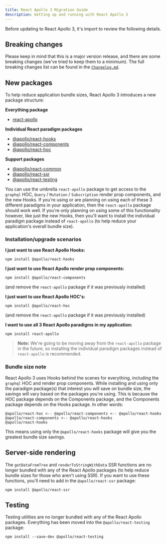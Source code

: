 ```yaml
---
title: React Apollo 3 Migration Guide
description: Getting up and running with React Apollo 3
---
```


Before updating to React Apollo 3, it's import to review the following details.

## Breaking changes

Please keep in mind that this is a major version release, and there are some breaking changes (we've tried to keep them to a minimum). The full breaking changes list can be found in the [`Changelog.md`](https://github.com/apollographql/react-apollo/blob/master/Changelog.md#breaking-changes).

## New packages

To help reduce application bundle sizes, React Apollo 3 introduces a new package structure:

**Everything package**

- [react-apollo](https://www.npmjs.com/package/react-apollo)

**Individual React paradigm packages**

- [@apollo/react-hooks](https://www.npmjs.com/package/@apollo/react-hooks)
- [@apollo/react-components](https://www.npmjs.com/package/@apollo/react-components)
- [@apollo/react-hoc](https://www.npmjs.com/package/@apollo/react-hoc)

**Support packages**

- [@apollo/react-common](https://www.npmjs.com/package/@apollo/react-common)
- [@apollo/react-ssr](https://www.npmjs.com/package/@apollo/react-ssr)
- [@apollo/react-testing](https://www.npmjs.com/package/@apollo/react-testing)

You can use the umbrella `react-apollo` package to get access to the `graphql` HOC, `Query` / `Mutation` / `Subscription` render prop components, and the new Hooks. If you're using or are planning on using each of these 3 different paradigms in your application, then the `react-apollo` package should work well. If you're only planning on using some of this functionality however, like just the new Hooks, then you'll want to install the individual paradigm package instead of `react-apollo` (to help reduce your application's overall bundle size).

### Installation/upgrade scenarios

**I just want to use React Apollo Hooks:**

```
npm install @apollo/react-hooks
```

**I just want to use React Apollo render prop components:**

```
npm install @apollo/react-components
```

(and remove the `react-apollo` package if it was previously installed)

**I just want to use React Apollo HOC's:**

```
npm install @apollo/react-hoc
```

(and remove the `react-apollo` package if it was previously installed)

**I want to use all 3 React Apollo paradigms in my application:**

```
npm install react-apollo
```

> **Note:** We're going to be moving away from the `react-apollo` package in the future, so installing the individual paradigm packages instead of `react-apollo` is recommended.

### Bundle size note

React Apollo 3 uses Hooks behind the scenes for everything, including the `graphql` HOC and render prop components. While installing and using only the paradigm package(s) that interest you will save on bundle size, the savings will vary based on the packages you're using. This is because the HOC package depends on the Components package, and the Components package depends on the Hooks package. In other words:

```
@apollo/react-hoc <-- @apollo/react-components <-- @apollo/react-hooks
@apollo/react-components <-- @apollo/react-hooks
@apollo/react-hooks
```

This means using only the `@apollo/react-hooks` package will give you the greatest bundle size savings.

## Server-side rendering

The `getDataFromTree` and `renderToStringWithData` SSR functions are no longer bundled with any of the React Apollo packages (to help reduce bundle sizes for those who aren't using SSR). If you want to use these functions, you'll need to add in the `@apollo/react-ssr` package:

```
npm install @apollo/react-ssr
```

## Testing

Testing utilities are no longer bundled with any of the React Apollo packages. Everything has been moved into the `@apollo/react-testing` package:

```
npm install --save-dev @apollo/react-testing
```
